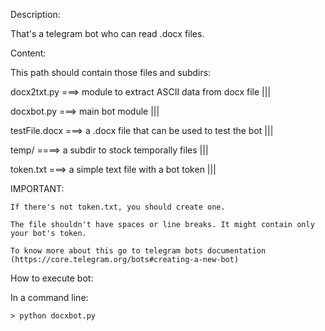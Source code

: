 Description:

  That's a telegram bot who can read .docx files.

  

Content:

  This path should contain those files and subdirs:

  docx2txt.py		===> module to extract ASCII data from docx file |||

  docxbot.py		===> main bot module |||

  testFile.docx	===> a .docx file that can be used to test the bot |||

  temp/		====> a subdir to stock temporally files |||

  token.txt		===> a simple text file with a bot token |||

  

IMPORTANT:

    If there's not token.txt, you should create one.

    The file shouldn't have spaces or line breaks. It might contain only your bot's token.

    To know more about this go to telegram bots documentation (https://core.telegram.org/bots#creating-a-new-bot)


How to execute bot:

  In a command line:

    > python docxbot.py 

  